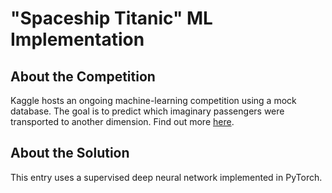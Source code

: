 # "Spaceship Titanic" ML Implementation

## About the Competition 
Kaggle hosts an ongoing machine-learning competition using a mock database. The goal is to predict which imaginary passengers were transported to another dimension. Find out more [here](https://www.kaggle.com/competitions/spaceship-titanic).

## About the Solution
This entry uses a supervised deep neural network implemented in PyTorch. 
